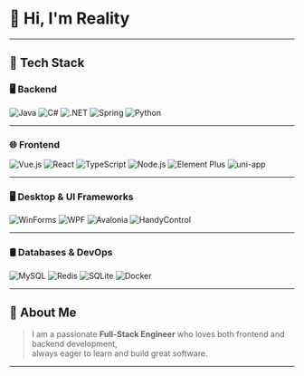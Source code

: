 # 👋 Hi, I'm **Reality**

---

## 🚀 Tech Stack

### 🖥 Backend
<p align="left">
  <img alt="Java" src="https://img.shields.io/badge/Java-007396?style=for-the-badge&logo=java&logoColor=white" />
  <img alt="C#" src="https://img.shields.io/badge/C%23-239120?style=for-the-badge&logo=c-sharp&logoColor=white" />
  <img alt=".NET" src="https://img.shields.io/badge/.NET-512BD4?style=for-the-badge&logo=.net&logoColor=white" />
  <img alt="Spring" src="https://img.shields.io/badge/Spring-6DB33F?style=for-the-badge&logo=spring&logoColor=white" />
  <img alt="Python" src="https://img.shields.io/badge/Python-3776AB?style=for-the-badge&logo=python&logoColor=white" />
</p>

---

### 🌐 Frontend
<p align="left">
  <img alt="Vue.js" src="https://img.shields.io/badge/Vue.js-35495E?style=for-the-badge&logo=vue.js&logoColor=4FC08D" />
  <img alt="React" src="https://img.shields.io/badge/React-61DAFB?style=for-the-badge&logo=react&logoColor=black" />
  <img alt="TypeScript" src="https://img.shields.io/badge/TypeScript-3178C6?style=for-the-badge&logo=typescript&logoColor=white" />
  <img alt="Node.js" src="https://img.shields.io/badge/Node.js-339933?style=for-the-badge&logo=node.js&logoColor=white" />
  <img alt="Element Plus" src="https://img.shields.io/badge/Element%20Plus-409EFF?style=for-the-badge&logo=element" />
  <img alt="uni-app" src="https://img.shields.io/badge/uni--app-41B883?style=for-the-badge&logo=vue.js&logoColor=white" />
</p>

---

### 🖥 Desktop & UI Frameworks
<p align="left">
  <img alt="WinForms" src="https://img.shields.io/badge/WinForms-0078D7?style=for-the-badge&logo=windows&logoColor=white" />
  <img alt="WPF" src="https://img.shields.io/badge/WPF-512BD4?style=for-the-badge&logo=windows&logoColor=white" />
  <img alt="Avalonia" src="https://img.shields.io/badge/Avalonia-4E90C7?style=for-the-badge&logo=windows&logoColor=white" />
  <img alt="HandyControl" src="https://img.shields.io/badge/HandyControl-0984e3?style=for-the-badge" />
</p>

---

### 🛢 Databases & DevOps
<p align="left">
  <img alt="MySQL" src="https://img.shields.io/badge/MySQL-4479A1?style=for-the-badge&logo=mysql&logoColor=white" />
  <img alt="Redis" src="https://img.shields.io/badge/Redis-DC382D?style=for-the-badge&logo=redis&logoColor=white" />
  <img alt="SQLite" src="https://img.shields.io/badge/SQLite-003B57?style=for-the-badge&logo=sqlite&logoColor=white" />
  <img alt="Docker" src="https://img.shields.io/badge/Docker-2496ED?style=for-the-badge&logo=docker&logoColor=white" />
</p>

---

## 📖 About Me

> I am a passionate **Full-Stack Engineer** who loves both frontend and backend development,  
> always eager to learn and build great software.

---
